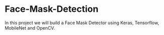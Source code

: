 # Face-Mask-Detection
In this project we will  build a Face Mask Detector using Keras, Tensorflow, MobileNet and OpenCV.
